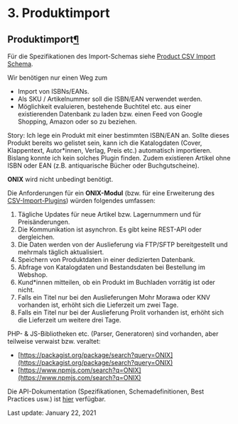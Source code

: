 # 3. Produktimport

## Produktimport[¶](3.-produktimport.md#produktimport) <a id="produktimport"></a>

Für die Spezifikationen des Import-Schemas siehe [Product CSV Import Schema](https://github.com/woocommerce/woocommerce/wiki/Product-CSV-Import-Schema).

Wir benötigen nur einen Weg zum

* Import von ISBNs/EANs.
* Als SKU / Artikelnummer soll die ISBN/EAN verwendet werden.
* Möglichkeit evaluieren, bestehende Buchtitel etc. aus einer existierenden Datenbank zu laden bzw. einen Feed von Google Shopping, Amazon oder so zu beziehen.

Story: Ich lege ein Produkt mit einer bestimmten ISBN/EAN an. Sollte dieses Produkt bereits wo gelistet sein, kann ich die Katalogdaten \(Cover, Klappentext, Autor\*innen, Verlag, Preis etc.\) automatisch importieren. Bislang konnte ich kein solches Plugin finden. Zudem existieren Artikel ohne ISBN oder EAN \(z.B. antiquarische Bücher oder Buchgutscheine\).

**ONIX** wird nicht unbedingt benötigt.

Die Anforderungen für ein **ONIX-Modul** \(bzw. für eine Erweiterung des [CSV-Import-Plugins](https://github.com/woocommerce/woocommerce/tree/master/sample-data)\) würden folgendes umfassen:

1. Tägliche Updates für neue Artikel bzw. Lagernummern und für Preisänderungen.
2. Die Kommunikation ist asynchron. Es gibt keine REST-API oder dergleichen.
3. Die Daten werden von der Auslieferung via FTP/SFTP bereitgestellt und mehrmals täglich aktualisiert.
4. Speichern von Produktdaten in einer dedizierten Datenbank.
5. Abfrage von Katalogdaten und Bestandsdaten bei Bestellung im Webshop.
6. Kund\*innen mitteilen, ob ein Produkt im Buchladen vorrätig ist oder nicht.
7. Falls ein Titel nur bei den Auslieferungen Mohr Morawa oder KNV vorhanden ist, erhöht sich die Lieferzeit um zwei Tage.
8. Falls ein Titel nur bei der Auslieferung Prolit vorhanden ist, erhöht sich die Lieferzeit um weitere drei Tage.

PHP- & JS-Bibliotheken etc. \(Parser, Generatoren\) sind vorhanden, aber teilweise verwaist bzw. veraltet:

* [https://packagist.org/package/search?query=ONIX](https://packagist.org/package/search?query=ONIX)
* [https://www.npmjs.com/search?q=ONIX](https://www.npmjs.com/search?q=ONIX)

Die API-Dokumentation \(Spezifikationen, Schemadefinitionen, Best Practices usw.\) ist [hier](https://www.editeur.org/93/Release-3.0-Downloads/) verfügbar.

 Last update: January 22, 2021

